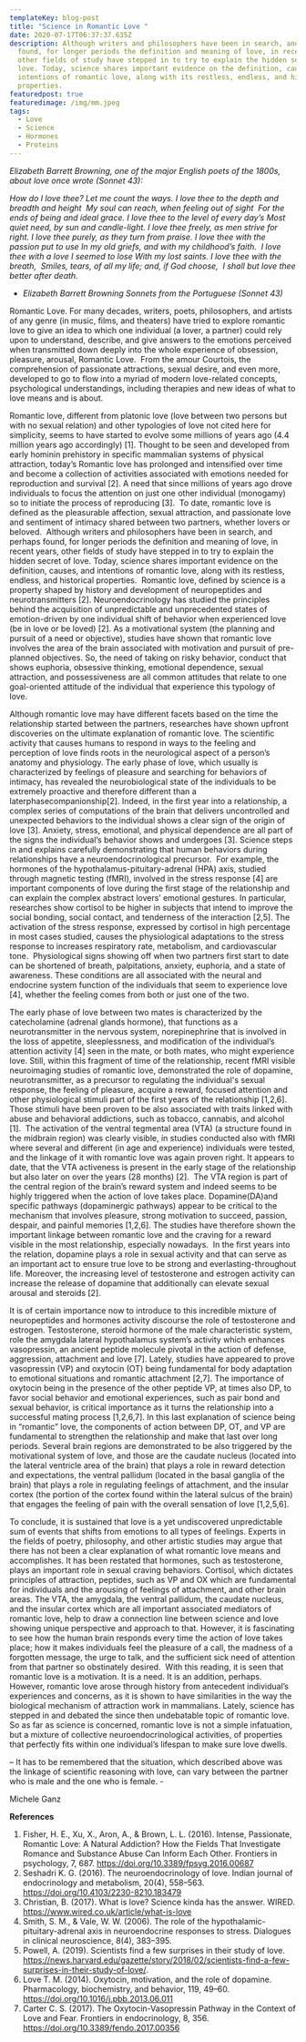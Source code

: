 ```yaml
---
templateKey: blog-post
title: "Science in Romantic Love "
date: 2020-07-17T06:37:37.635Z
description: Although writers and philosophers have been in search, and perhaps
  found, for longer periods the definition and meaning of love, in recent years,
  other fields of study have stepped in to try to explain the hidden secret of
  love. Today, science shares important evidence on the definition, causes, and
  intentions of romantic love, along with its restless, endless, and historical
  properties.
featuredpost: true
featuredimage: /img/mm.jpeg
tags:
  - Love
  - Science
  - Hormones
  - Proteins
---
```

*Elizabeth Barrett Browning, one of the major English poets of the 1800s, about love once wrote (Sonnet 43):*

*How do I love thee? Let me count the ways.
I love thee to the depth and breadth and height 
My soul can reach, when feeling out of sight 
For the ends of being and ideal grace.
I love thee to the level of every day’s
Most quiet need, by sun and candle-light.
I love thee freely, as men strive for right.
I love thee purely, as they turn from praise.
I love thee with the passion put to use
In my old griefs, and with my childhood’s faith. 
I love thee with a love I seemed to lose
With my lost saints. I love thee with the breath, 
Smiles, tears, of all my life; and, if God choose, 
I shall but love thee better after death.* 

* *Elizabeth Barrett Browning
  Sonnets from the Portuguese (Sonnet 43)* 

Romantic Love. For many decades, writers, poets, philosophers, and artists of any genre (in music, films, and theaters) have tried to explore romantic love to give an idea to which one individual (a lover, a partner) could rely upon to understand, describe, and give answers to the emotions perceived when transmitted down deeply into the whole experience of obsession, pleasure, arousal, Romantic Love. 
From the amour Courtois, the comprehension of passionate attractions, sexual desire, and even more, developed to go to flow into a myriad of modern love-related concepts, psychological understandings, including therapies and new ideas of what to love means and is about. 

Romantic love, different from platonic love (love between two persons but with no sexual relation) and other typologies of love not cited here for simplicity, seems to have started to evolve some millions of years ago (4.4 million years ago accordingly) \[1]. Thought to be seen and developed from early hominin prehistory in specific mammalian systems of physical attraction, today’s Romantic love has prolonged and intensified over time and become a collection of activities associated with emotions needed for reproduction and survival \[2]. A need that since millions of years ago drove individuals to focus the attention on just one other individual (monogamy) so to initiate the process of reproducing \[3]. 
To date, romantic love is defined as the pleasurable affection, sexual attraction, and passionate love and sentiment of intimacy shared between two partners, whether lovers or beloved.                                                                                     Although writers and philosophers have been in search, and perhaps found, for longer periods the definition and meaning of love, in recent years, other fields of study have stepped in to try to explain the hidden secret of love. Today, science shares important evidence on the definition, causes, and intentions of romantic love, along with its restless, endless, and historical properties. 
Romantic love, defined by science is a property shaped by history and development of neuropeptides and neurotransmitters \[2]. Neuroendocrinology has studied the principles behind the acquisition of unpredictable and unprecedented states of emotion-driven by one individual shift of behavior when experienced love (be in love or be loved) \[2].
As a motivational system (the planning and pursuit of a need or objective), studies have shown that romantic love involves the area of the brain associated with motivation and pursuit of pre-planned objectives. So, the need of taking on risky behavior, conduct that shows euphoria, obsessive thinking, emotional dependence, sexual attraction, and possessiveness are all common attitudes that relate to one goal-oriented attitude of the individual that experience this typology of love. 

Although romantic love may have different facets based on the time the relationship started between the partners, researches have shown upfront discoveries on the ultimate explanation of romantic love.
The scientific activity that causes humans to respond in ways to the feeling and perception of love finds roots in the neurological aspect of a person’s anatomy and physiology. The early phase of love, which usually is characterized by feelings of pleasure and searching for behaviors of intimacy, has revealed the neurobiological state of the individuals to be extremely proactive and therefore different than a laterphasecompanionship\[2]. Indeed, in the first year into a relationship, a complex series of computations of the brain that delivers uncontrolled and unexpected behaviors to the individual shows a clear sign of the origin of love \[3]. Anxiety, stress, emotional, and physical dependence are all part of the signs the individual’s behavior shows and undergoes \[3]. Science steps in and explains carefully demonstrating that human behaviors during relationships have a neuroendocrinological precursor. 
For example, the hormones of the hypothalamus-pituitary-adrenal (HPA) axis, studied through magnetic testing (fMRI), involved in the stress response \[4] are important components of love during the first stage of the relationship and can explain the complex abstract lovers’ emotional gestures. In particular, researches show cortisol to be higher in subjects that intend to improve the social bonding, social contact, and tenderness of the interaction \[2,5]. The activation of the stress response, expressed by cortisol in high percentage in most cases studied, causes the physiological adaptations to the stress response to increases respiratory rate, metabolism, and cardiovascular tone. 
Physiological signs showing off when two partners first start to date can be shortened of breath, palpitations, anxiety, euphoria, and a state of awareness.
These conditions are all associated with the neural and endocrine system function of the individuals that seem to experience love \[4], whether the feeling comes from both or just one of the two. 

The early phase of love between two mates is characterized by the catecholamine (adrenal glands hormone), that functions as a neurotransmitter in the nervous system, norepinephrine that is involved in the loss of appetite, sleeplessness, and modification of the individual’s attention activity \[4] seen in the mate, or both mates, who might experience love.
Still, within this fragment of time of the relationship, recent fMRI visible neuroimaging studies of romantic love, demonstrated the role of dopamine, neurotransmitter, as a precursor to regulating the individual's sexual response, the feeling of pleasure, acquire a reward, focused attention and other physiological stimuli part of the first years of the relationship \[1,2,6]. Those stimuli have been proven to be also associated with traits linked with abuse and behavioral addictions, such as tobacco, cannabis, and alcohol \[1].                                            The activation of the ventral tegmental area (VTA) (a structure found in the midbrain region) was clearly visible, in studies conducted also with fMRI where several and different (in age and experience) individuals were tested, and the linkage of it with romantic love was again proven right. It appears to date, that the VTA activeness is present in the early stage of the relationship but also later on over the years (28 months) \[2]. 
The VTA region is part of the central region of the brain’s reward system and indeed seems to be highly triggered when the action of love takes place. Dopamine(DA)and specific pathways (dopaminergic pathways) appear to be critical to the mechanism that involves pleasure, strong motivation to succeed, passion, despair, and painful memories \[1,2,6]. The studies have therefore shown the important linkage between romantic love and the craving for a reward visible in the most relationship, especially nowadays. 
In the first years into the relation, dopamine plays a role in sexual activity and that can serve as an important act to ensure true love to be strong and everlasting-throughout life. Moreover, the increasing level of testosterone and estrogen activity can increase the release of dopamine that additionally can elevate sexual arousal and steroids \[2]. 

It is of certain importance now to introduce to this incredible mixture of neuropeptides and hormones activity discourse the role of testosterone and estrogen. Testosterone, steroid hormone of the male characteristic system, role the amygdala lateral hypothalamus system’s activity which enhances vasopressin, an ancient peptide molecule pivotal in the action of defense, aggression, attachment and love \[7]. Lately, studies have appeared to prove vasopressin (VP) and oxytocin (OT) being fundamental for body adaptation to emotional situations and romantic attachment \[2,7]. The importance of oxytocin being in the presence of the other peptide VP, at times also DP, to favor social behavior and emotional experiences, such as pair bond and sexual behavior, is critical importance as it turns the relationship into a successful mating process \[1,2,6,7].
In this last explanation of science being in “romantic” love, the components of action between DP, OT, and VP are fundamental to strengthen the relationship and make that last over long periods.                                                                              Several brain regions are demonstrated to be also triggered by the motivational system of love, and those are the caudate nucleus (located into the lateral ventricle area of the brain) that plays a role in reward detection and expectations, the ventral pallidum (located in the basal ganglia of the brain) that plays a role in regulating feelings of attachment, and the insular cortex (the portion of the cortex found within the lateral sulcus of the brain) that engages the feeling of pain with the overall sensation of love \[1,2,5,6].

To conclude, it is sustained that love is a yet undiscovered unpredictable sum of events that shifts from emotions to all types of feelings. Experts in the fields of poetry, philosophy, and other artistic studies may argue that there has not been a clear explanation of what romantic love means and accomplishes.                           It has been restated that hormones, such as testosterone, plays an important role in sexual craving behaviors. Cortisol, which dictates principles of attraction, peptides, such as VP and OX which are fundamental for individuals and the arousing of feelings of attachment, and other brain areas. The VTA, the amygdala, the ventral pallidum, the caudate nucleus, and the insular cortex which are all important associated mediators of romantic love, help to draw a connection line between science and love showing unique perspective and approach to that. However, it is fascinating to see how the human brain responds every time the action of love takes place; how it makes individuals feel the pleasure of a call, the madness of a forgotten message, the urge to talk, and the sufficient sick need of attention from that partner so obstinately desired. 
With this reading, it is seen that romantic love is a motivation. It is a need. It is an addition, perhaps. However, romantic love arose through history from antecedent individual’s experiences and concerns, as it is shown to have similarities in the way the biological mechanism of attraction work in mammalians.
Lately, science has stepped in and debated the since then undebatable topic of romantic love. So as far as science is concerned, romantic love is not a simple infatuation, but a mixture of collective neuroendocrinological activities, of properties that perfectly fits within one individual’s lifespan to make sure love dwells. 

– It has to be remembered that the situation, which described above was the linkage of scientific reasoning with love, can vary between the partner who is male and the one who is female. -

Michele Ganz 

**References**

1. Fisher, H. E., Xu, X., Aron, A., & Brown, L. L. (2016). Intense, Passionate, Romantic Love: A Natural Addiction? How the Fields That Investigate Romance and Substance Abuse Can Inform Each Other. Frontiers in psychology, 7, 687. https://doi.org/10.3389/fpsyg.2016.00687
2. Seshadri K. G. (2016). The neuroendocrinology of love. Indian journal of endocrinology and metabolism, 20(4), 558–563. https://doi.org/10.4103/2230-8210.183479
3. Christian, B. (2017). What is love? Science kinda has the answer. WIRED. https://www.wired.co.uk/article/what-is-love
4. Smith, S. M., & Vale, W. W. (2006). The role of the hypothalamic-pituitary-adrenal axis in neuroendocrine responses to stress. Dialogues in clinical neuroscience, 8(4), 383–395.
5. Powell, A. (2019). Scientists find a few surprises in their study of love. https://news.harvard.edu/gazette/story/2018/02/scientists-find-a-few-surprises-in-their-study-of-love/.
6. Love T. M. (2014). Oxytocin, motivation, and the role of dopamine. Pharmacology, biochemistry, and behavior, 119, 49–60. https://doi.org/10.1016/j.pbb.2013.06.011
7. Carter C. S. (2017). The Oxytocin-Vasopressin Pathway in the Context of Love and Fear. Frontiers in endocrinology, 8, 356. https://doi.org/10.3389/fendo.2017.00356